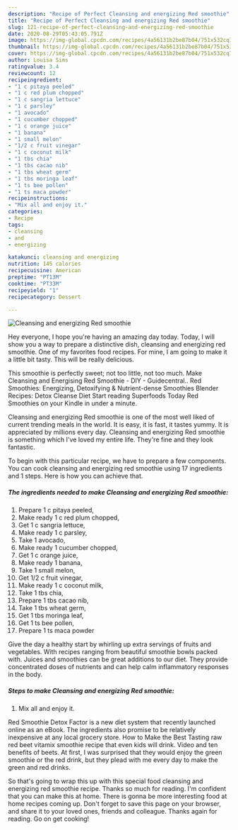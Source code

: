 ```yaml
---
description: "Recipe of Perfect Cleansing and energizing Red smoothie"
title: "Recipe of Perfect Cleansing and energizing Red smoothie"
slug: 121-recipe-of-perfect-cleansing-and-energizing-red-smoothie
date: 2020-08-29T05:43:05.791Z
image: https://img-global.cpcdn.com/recipes/4a56131b2be87b04/751x532cq70/cleansing-and-energizing-red-smoothie-recipe-main-photo.jpg
thumbnail: https://img-global.cpcdn.com/recipes/4a56131b2be87b04/751x532cq70/cleansing-and-energizing-red-smoothie-recipe-main-photo.jpg
cover: https://img-global.cpcdn.com/recipes/4a56131b2be87b04/751x532cq70/cleansing-and-energizing-red-smoothie-recipe-main-photo.jpg
author: Louisa Sims
ratingvalue: 3.4
reviewcount: 12
recipeingredient:
- "1 c pitaya peeled"
- "1 c red plum chopped"
- "1 c sangria lettuce"
- "1 c parsley"
- "1 avocado"
- "1 cucumber chopped"
- "1 c orange juice"
- "1 banana"
- "1 small melon"
- "1/2 c fruit vinegar"
- "1 c coconut milk"
- "1 tbs chia"
- "1 tbs cacao nib"
- "1 tbs wheat germ"
- "1 tbs moringa leaf"
- "1 ts bee pollen"
- "1 ts maca powder"
recipeinstructions:
- "Mix all and enjoy it."
categories:
- Recipe
tags:
- cleansing
- and
- energizing

katakunci: cleansing and energizing 
nutrition: 145 calories
recipecuisine: American
preptime: "PT13M"
cooktime: "PT33M"
recipeyield: "1"
recipecategory: Dessert

---
```



![Cleansing and energizing Red smoothie](https://img-global.cpcdn.com/recipes/4a56131b2be87b04/751x532cq70/cleansing-and-energizing-red-smoothie-recipe-main-photo.jpg)

Hey everyone, I hope you're having an amazing day today. Today, I will show you a way to prepare a distinctive dish, cleansing and energizing red smoothie. One of my favorites food recipes. For mine, I am going to make it a little bit tasty. This will be really delicious.

This smoothie is perfectly sweet; not too little, not too much. Make Cleansing and Energising Red Smoothie - DIY - Guidecentral.. Red Smoothies: Energizing, Detoxifying &amp; Nutrient-dense Smoothies Blender Recipes: Detox Cleanse Diet Start reading Superfoods Today Red Smoothies on your Kindle in under a minute.

Cleansing and energizing Red smoothie is one of the most well liked of current trending meals in the world. It is easy, it is fast, it tastes yummy. It is appreciated by millions every day. Cleansing and energizing Red smoothie is something which I've loved my entire life. They're fine and they look fantastic.


To begin with this particular recipe, we have to prepare a few components. You can cook cleansing and energizing red smoothie using 17 ingredients and 1 steps. Here is how you can achieve that.

##### The ingredients needed to make Cleansing and energizing Red smoothie:

1. Prepare 1 c pitaya peeled,
1. Make ready 1 c red plum chopped,
1. Get 1 c sangria lettuce,
1. Make ready 1 c parsley,
1. Take 1 avocado,
1. Make ready 1 cucumber chopped,
1. Get 1 c orange juice,
1. Make ready 1 banana,
1. Take 1 small melon,
1. Get 1/2 c fruit vinegar,
1. Make ready 1 c coconut milk,
1. Take 1 tbs chia,
1. Prepare 1 tbs cacao nib,
1. Take 1 tbs wheat germ,
1. Get 1 tbs moringa leaf,
1. Get 1 ts bee pollen,
1. Prepare 1 ts maca powder


Give the day a healthy start by whirling up extra servings of fruits and vegetables. With recipes ranging from beautiful smoothie bowls packed with. Juices and smoothies can be great additions to our diet. They provide concentrated doses of nutrients and can help calm inflammatory responses in the body. 

##### Steps to make Cleansing and energizing Red smoothie:

1. Mix all and enjoy it.


Red Smoothie Detox Factor is a new diet system that recently launched online as an eBook. The ingredients also promise to be relatively inexpensive at any local grocery store. How to Make the Best Tasting raw red beet vitamix smoothie recipe that even kids will drink. Video and ten benefits of beets. At first, I was surprised that they would enjoy the green smoothie or the red drink, but they plead with me every day to make the green and red drinks. 

So that's going to wrap this up with this special food cleansing and energizing red smoothie recipe. Thanks so much for reading. I'm confident that you can make this at home. There is gonna be more interesting food at home recipes coming up. Don't forget to save this page on your browser, and share it to your loved ones, friends and colleague. Thanks again for reading. Go on get cooking!
